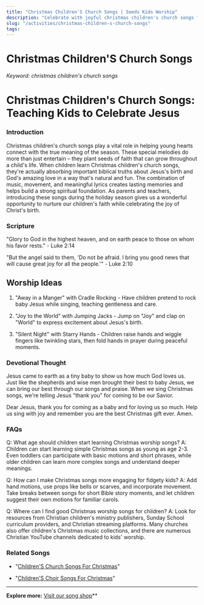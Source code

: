 ```yaml
---
title: "Christmas Children'S Church Songs | Seeds Kids Worship"
description: "Celebrate with joyful christmas children's church songs featuring biblical Christmas themes. Holiday worship music for children and families."
slug: "/activities/christmas-children-s-church-songs"
tags:
---
```


# Christmas Children'S Church Songs

_Keyword: christmas children's church songs_

# Christmas Children's Church Songs: Teaching Kids to Celebrate Jesus

### Introduction
Christmas children's church songs play a vital role in helping young hearts connect with the true meaning of the season. These special melodies do more than just entertain – they plant seeds of faith that can grow throughout a child's life. When children learn Christmas children's church songs, they're actually absorbing important biblical truths about Jesus's birth and God's amazing love in a way that's natural and fun. The combination of music, movement, and meaningful lyrics creates lasting memories and helps build a strong spiritual foundation. As parents and teachers, introducing these songs during the holiday season gives us a wonderful opportunity to nurture our children's faith while celebrating the joy of Christ's birth.

### Scripture
"Glory to God in the highest heaven, and on earth peace to those on whom his favor rests." - Luke 2:14

"But the angel said to them, 'Do not be afraid. I bring you good news that will cause great joy for all the people.'" - Luke 2:10

## Worship Ideas
1. "Away in a Manger" with Cradle Rocking - Have children pretend to rock baby Jesus while singing, teaching gentleness and care.

2. "Joy to the World" with Jumping Jacks - Jump on "Joy" and clap on "World" to express excitement about Jesus's birth.

3. "Silent Night" with Starry Hands - Children raise hands and wiggle fingers like twinkling stars, then fold hands in prayer during peaceful moments.

### Devotional Thought
Jesus came to earth as a tiny baby to show us how much God loves us. Just like the shepherds and wise men brought their best to baby Jesus, we can bring our best through our songs and praise. When we sing Christmas songs, we're telling Jesus "thank you" for coming to be our Savior.

Dear Jesus, thank you for coming as a baby and for loving us so much. Help us sing with joy and remember you are the best Christmas gift ever. Amen.

### FAQs

Q: What age should children start learning Christmas worship songs?
A: Children can start learning simple Christmas songs as young as age 2-3. Even toddlers can participate with basic motions and short phrases, while older children can learn more complex songs and understand deeper meanings.

Q: How can I make Christmas songs more engaging for fidgety kids?
A: Add hand motions, use props like bells or scarves, and incorporate movement. Take breaks between songs for short Bible story moments, and let children suggest their own motions for familiar carols.

Q: Where can I find good Christmas worship songs for children?
A: Look for resources from Christian children's ministry publishers, Sunday School curriculum providers, and Christian streaming platforms. Many churches also offer children's Christmas music collections, and there are numerous Christian YouTube channels dedicated to kids' worship.

### Related Songs

- "[Children'S Church Songs For Christmas](/activities/children-s-church-songs-for-christmas/)"

- "[Children'S Choir Songs For Christmas](/activities/children-s-choir-songs-for-christmas/)"

---

**Explore more:** [Visit our song shop](https://seedskidsworship.com/shop)**

<!-- Schema Markup -->
<script type="application/ld+json">
{
  "@context": "https://schema.org",
  "@type": "MusicRecording",
  "name": "Christmas Children'S Church Songs",
  "byArtist": {
    "@type": "MusicGroup",
    "name": "Seeds Kids Worship"
  },
  "isFamilyFriendly": true,
  "url": "https://seedskidsworship.com/activities/christmas-children-s-church-songs/"
}
</script>